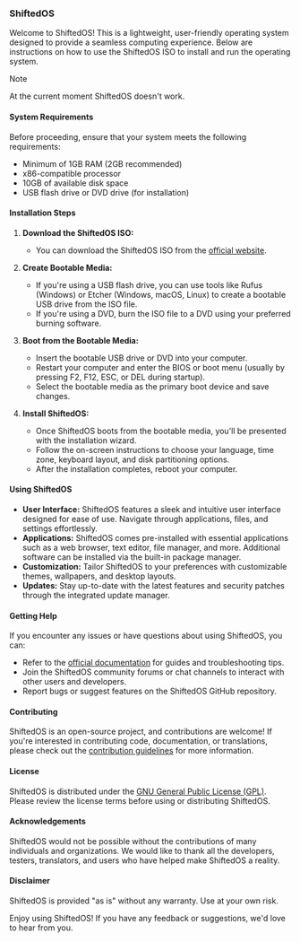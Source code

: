 ### ShiftedOS

Welcome to ShiftedOS! This is a lightweight, user-friendly operating system designed to provide a seamless computing experience. Below are instructions on how to use the ShiftedOS ISO to install and run the operating system.
> [!NOTE]
> At the current moment ShiftedOS doesn't work.
#### System Requirements
Before proceeding, ensure that your system meets the following requirements:
- Minimum of 1GB RAM (2GB recommended)
- x86-compatible processor
- 10GB of available disk space
- USB flash drive or DVD drive (for installation)

#### Installation Steps

1. **Download the ShiftedOS ISO:**
   - You can download the ShiftedOS ISO from the [official website](https://shiftedos.org/downloads).

2. **Create Bootable Media:**
   - If you're using a USB flash drive, you can use tools like Rufus (Windows) or Etcher (Windows, macOS, Linux) to create a bootable USB drive from the ISO file.
   - If you're using a DVD, burn the ISO file to a DVD using your preferred burning software.

3. **Boot from the Bootable Media:**
   - Insert the bootable USB drive or DVD into your computer.
   - Restart your computer and enter the BIOS or boot menu (usually by pressing F2, F12, ESC, or DEL during startup).
   - Select the bootable media as the primary boot device and save changes.

4. **Install ShiftedOS:**
   - Once ShiftedOS boots from the bootable media, you'll be presented with the installation wizard.
   - Follow the on-screen instructions to choose your language, time zone, keyboard layout, and disk partitioning options.
   - After the installation completes, reboot your computer.

#### Using ShiftedOS

- **User Interface:** ShiftedOS features a sleek and intuitive user interface designed for ease of use. Navigate through applications, files, and settings effortlessly.
- **Applications:** ShiftedOS comes pre-installed with essential applications such as a web browser, text editor, file manager, and more. Additional software can be installed via the built-in package manager.
- **Customization:** Tailor ShiftedOS to your preferences with customizable themes, wallpapers, and desktop layouts.
- **Updates:** Stay up-to-date with the latest features and security patches through the integrated update manager.

#### Getting Help

If you encounter any issues or have questions about using ShiftedOS, you can:
- Refer to the [official documentation](https://shiftedos.org/docs) for guides and troubleshooting tips.
- Join the ShiftedOS community forums or chat channels to interact with other users and developers.
- Report bugs or suggest features on the ShiftedOS GitHub repository.

#### Contributing

ShiftedOS is an open-source project, and contributions are welcome! If you're interested in contributing code, documentation, or translations, please check out the [contribution guidelines](https://github.com/ShiftedOS/shiftedos/blob/main/CONTRIBUTING.md) for more information.

#### License

ShiftedOS is distributed under the [GNU General Public License (GPL)](https://www.gnu.org/licenses/gpl-3.0.html). Please review the license terms before using or distributing ShiftedOS.

#### Acknowledgements

ShiftedOS would not be possible without the contributions of many individuals and organizations. We would like to thank all the developers, testers, translators, and users who have helped make ShiftedOS a reality.

#### Disclaimer

ShiftedOS is provided "as is" without any warranty. Use at your own risk.

Enjoy using ShiftedOS! If you have any feedback or suggestions, we'd love to hear from you.

